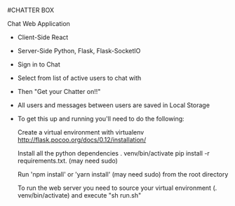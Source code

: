 #CHATTER BOX

Chat Web Application
* Client-Side React
* Server-Side Python, Flask, Flask-SocketIO
* Sign in to Chat
* Select from list of active users to chat with
* Then "Get your Chatter on!!"
* All users and messages between users are saved in Local Storage

* To get this up and running you'll need to do the following:

    Create a virtual environment with virtualenv http://flask.pocoo.org/docs/0.12/installation/

    Install all the python dependencies
      . venv/bin/activate
      pip install -r requirements.txt. (may need sudo)

    Run 'npm install' or 'yarn install' (may need sudo) from the root directory

    To run the web server you need to source your virtual environment (. venv/bin/activate)
    and execute "sh run.sh"
